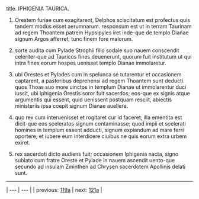 title. IPHIGENIA TAURICA.



1. Orestem furiae cum exagitarent, Delphos sciscitatum est profectus quis tandem modus esset aerumnarum. responsum est ut in terram Taurinam ad regem Thoantem patrem Hypsipyles iret inde-que de templo Dianae signum Argos afferret; tunc finem fore malorum.



2. sorte audita cum Pylade Strophii filio sodale suo nauem conscendit celeriter-que ad Tauricos fines deuenerunt, quorum fuit institutum ut qui intra fines eorum hospes uenisset templo Dianae immolaretur.



3. ubi Orestes et Pylades cum in spelunca se tutarentur et occasionem captarent, a pastoribus deprehensi ad regem Thoantem sunt deducti. quos Thoas suo more uinctos in templum Dianae ut immolarentur duci iussit, ubi Iphigenia Orestis soror fuit sacerdos; eos-que ex signis atque argumentis qui essent, quid uenissent postquam resciit, abiectis ministeriis ipsa coepit signum Dianae auellere.



4. quo rex cum interuenisset et rogitaret cur id faceret, illa ementita est dicit-que eos sceleratos signum contaminasse; quod impii et scelerati homines in templum essent adducti, signum expiandum ad mare ferri oportere, et iubere eum interdicere ciuibus ne quis eorum extra urbem exiret.



5. rex sacerdoti dicto audiens fuit; occasionem Iphigenia nacta, signo sublato cum fratre Oreste et Pylade in nauem ascendit uento-que secundo ad insulam Zminthen ad Chrysen sacerdotem Apollinis delati sunt.



---

| --- | --- |
| previous: [119a](../119a/) | next: [121a](../121a/) |